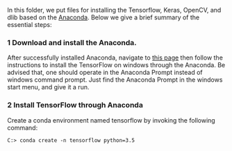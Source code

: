 In this folder, we put files for installing the Tensorflow, Keras, OpenCV, and dlib based on the [Anaconda](https://www.anaconda.com/download/). Below we give a brief summary of the essential steps:

### 1 Download and install the Anaconda. 

After successfully installed Anaconda, navigate to [this page](https://www.tensorflow.org/install/install_windows#installing_with_anaconda) then follow the instructions to install the TensorFlow on windows through the Anaconda. Be advised that, one should operate in the Anaconda Prompt instead of windows command prompt. Just find the Anaconda Prompt in the windows start menu, and give it a run. 

### 2 Install TensorFlow through Anaconda
Create a conda environment named tensorflow by invoking the following command:
```
C:> conda create -n tensorflow python=3.5 
```

